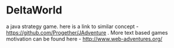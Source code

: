 # DeltaWorld
a java strategy game.
here is a link to similar concept -https://github.com/Progether/JAdventure .
More text based games motivation can be found here -
http://www.web-adventures.org/

